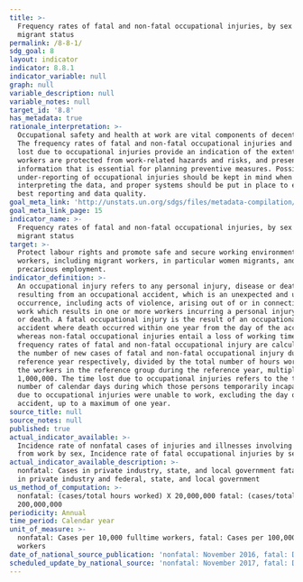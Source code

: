 ```yaml
---
title: >-
  Frequency rates of fatal and non-fatal occupational injuries, by sex and
  migrant status
permalink: /8-8-1/
sdg_goal: 8
layout: indicator
indicator: 8.8.1
indicator_variable: null
graph: null
variable_description: null
variable_notes: null
target_id: '8.8'
has_metadata: true
rationale_interpretation: >-
  Occupational safety and health at work are vital components of decent work.
  The frequency rates of fatal and non-fatal occupational injuries and the time
  lost due to occupational injuries provide an indication of the extent to which
  workers are protected from work-related hazards and risks, and present
  information that is essential for planning preventive measures. Possible
  under-reporting of occupational injuries should be kept in mind when
  interpreting the data, and proper systems should be put in place to ensure the
  best reporting and data quality.
goal_meta_link: 'http://unstats.un.org/sdgs/files/metadata-compilation/Metadata-Goal-8.pdf'
goal_meta_link_page: 15
indicator_name: >-
  Frequency rates of fatal and non-fatal occupational injuries, by sex and
  migrant status
target: >-
  Protect labour rights and promote safe and secure working environments for all
  workers, including migrant workers, in particular women migrants, and those in
  precarious employment.
indicator_definition: >-
  An occupational injury refers to any personal injury, disease or death
  resulting from an occupational accident, which is an unexpected and unplanned
  occurrence, including acts of violence, arising out of or in connection with
  work which results in one or more workers incurring a personal injury, disease
  or death. A fatal occupational injury is the result of an occupational
  accident where death occurred within one year from the day of the accident,
  whereas non-fatal occupational injuries entail a loss of working time. The
  frequency rates of fatal and non-fatal occupational injury are calculated as
  the number of new cases of fatal and non-fatal occupational injury during the
  reference year respectively, divided by the total number of hours worked by
  the workers in the reference group during the reference year, multiplied by
  1,000,000. The time lost due to occupational injuries refers to the total
  number of calendar days during which those persons temporarily incapacitated
  due to occupational injuries were unable to work, excluding the day of the
  accident, up to a maximum of one year.
source_title: null
source_notes: null
published: true
actual_indicator_available: >-
  Incidence rate of nonfatal cases of injuries and illnesses involving days away
  from work by sex, Incidence rate of fatal occupational injuries by sex
actual_indicator_available_description: >-
  nonfatal: Cases in private industry, state, and local government fatal: Cases
  in private industry and federal, state, and local government
us_method_of_computation: >-
  nonfatal: (cases/total hours worked) X 20,000,000 fatal: (cases/total hours) X
  200,000,000
periodicity: Annual
time_period: Calendar year
unit_of_measure: >-
  nonfatal: Cases per 10,000 fulltime workers, fatal: Cases per 100,000 fulltime
  workers
date_of_national_source_publication: 'nonfatal: November 2016, fatal: December 2016'
scheduled_update_by_national_source: 'nonfatal: November 2017, fatal: December 2017'
---
```

